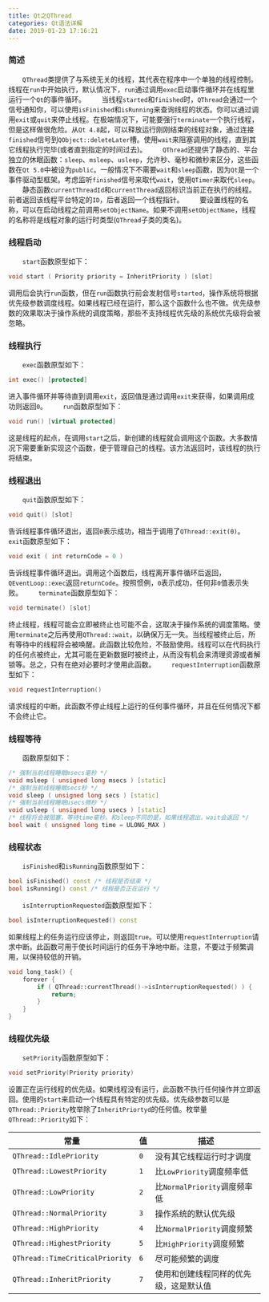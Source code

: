 ```yaml
---
title: Qt之QThread
categories: Qt语法详解
date: 2019-01-23 17:16:21
---
```

### 简述

&emsp;&emsp;`QThread`类提供了与系统无关的线程，其代表在程序中一个单独的线程控制。线程在`run`中开始执行，默认情况下，`run`通过调用`exec`启动事件循环并在线程里运行一个`Qt`的事件循环。<!--more-->
&emsp;&emsp;当线程`started`和`finished`时，`QThread`会通过一个信号通知你，可以使用`isFinished`和`isRunning`来查询线程的状态。你可以通过调用`exit`或`quit`来停止线程。在极端情况下，可能要强行`terminate`一个执行线程，但是这样做很危险。从`Qt 4.8`起，可以释放运行刚刚结束的线程对象，通过连接`finished`信号到`QObject::deleteLater`槽。使用`wait`来阻塞调用的线程，直到其它线程执行完毕(或者直到指定的时间过去)。
&emsp;&emsp;`QThread`还提供了静态的、平台独立的休眠函数：`sleep`、`msleep`、`usleep`，允许秒、毫秒和微秒来区分，这些函数在`Qt 5.0`中被设为`public`。一般情况下不需要`wait`和`sleep`函数，因为`Qt`是一个事件驱动型框架。考虑监听`finished`信号来取代`wait`，使用`QTimer`来取代`sleep`。
&emsp;&emsp;静态函数`currentThreadId`和`currentThread`返回标识当前正在执行的线程。前者返回该线程平台特定的`ID`，后者返回一个线程指针。
&emsp;&emsp;要设置线程的名称，可以在启动线程之前调用`setObjectName`。如果不调用`setObjectName`，线程的名称将是线程对象的运行时类型(`QThread`子类的类名)。

### 线程启动

&emsp;&emsp;`start`函数原型如下：

``` cpp
void start ( Priority priority = InheritPriority ) [slot]
```

调用后会执行`run`函数，但在`run`函数执行前会发射信号`started`，操作系统将根据优先级参数调度线程。如果线程已经在运行，那么这个函数什么也不做。优先级参数的效果取决于操作系统的调度策略，那些不支持线程优先级的系统优先级将会被忽略。

### 线程执行

&emsp;&emsp;`exec`函数原型如下：

``` cpp
int exec() [protected]
```

进入事件循环并等待直到调用`exit`，返回值是通过调用`exit`来获得，如果调用成功则返回`0`。
&emsp;&emsp;`run`函数原型如下：

``` cpp
void run() [virtual protected]
```

这是线程的起点，在调用`start`之后，新创建的线程就会调用这个函数。大多数情况下需要重新实现这个函数，便于管理自己的线程。该方法返回时，该线程的执行将结束。

### 线程退出

&emsp;&emsp;`quit`函数原型如下：

``` cpp
void quit() [slot]
```

告诉线程事件循环退出，返回`0`表示成功，相当于调用了`QThread::exit(0)`。
&emsp;&emsp;`exit`函数原型如下：

``` cpp
void exit ( int returnCode = 0 )
```

告诉线程事件循环退出。调用这个函数后，线程离开事件循环后返回，`QEventLoop::exec`返回`returnCode`。按照惯例，`0`表示成功，任何非`0`值表示失败。
&emsp;&emsp;`terminate`函数原型如下：

``` cpp
void terminate() [slot]
```

终止线程，线程可能会立即被终止也可能不会，这取决于操作系统的调度策略。使用`terminate`之后再使用`QThread::wait`，以确保万无一失。当线程被终止后，所有等待中的线程将会被唤醒。此函数比较危险，不鼓励使用。线程可以在代码执行的任何点被终止，尤其可能在更新数据时被终止，从而没有机会来清理资源或者解锁等。总之，只有在绝对必要时才使用此函数。
&emsp;&emsp;`requestInterruption`函数原型如下：

``` cpp
void requestInterruption()
```

请求线程的中断。此函数不停止线程上运行的任何事件循环，并且在任何情况下都不会终止它。

### 线程等待

&emsp;&emsp;函数原型如下：

``` cpp
/* 强制当前线程睡眠msecs毫秒 */
void msleep ( unsigned long msecs ) [static]
/* 强制当前线程睡眠secs秒 */
void sleep ( unsigned long secs ) [static]
/* 强制当前线程睡眠usecs微秒 */
void usleep ( unsigned long usecs ) [static]
/* 线程将会被阻塞，等待time毫秒。和sleep不同的是，如果线程退出，wait会返回 */
bool wait ( unsigned long time = ULONG_MAX )
```

### 线程状态

&emsp;&emsp;`isFinished`和`isRunning`函数原型如下：

``` cpp
bool isFinished() const /* 线程是否结束 */
bool isRunning() const /* 线程是否正在运行 */
```

&emsp;&emsp;`isInterruptionRequested`函数原型如下：

``` cpp
bool isInterruptionRequested() const
```

如果线程上的任务运行应该停止，则返回`true`。可以使用`requestInterruption`请求中断。此函数可用于使长时间运行的任务干净地中断。注意，不要过于频繁调用，以保持较低的开销。

``` cpp
void long_task() {
    forever {
        if ( QThread::currentThread()->isInterruptionRequested() ) {
            return;
        }
    }
}
```

### 线程优先级

&emsp;&emsp;`setPriority`函数原型如下：

``` cpp
void setPriority(Priority priority)
```

设置正在运行线程的优先级。如果线程没有运行，此函数不执行任何操作并立即返回。使用的`start`来启动一个线程具有特定的优先级。优先级参数可以是`QThread::Priority`枚举除了`InheritPriortyd`的任何值。枚举量`QThread::Priority`如下：

常量                            | 值  | 描述
--------------------------------|-----|-----------
`QThread::IdlePriority`         | `0` | 没有其它线程运行时才调度
`QThread::LowestPriority`       | `1` | 比`LowPriority`调度频率低
`QThread::LowPriority`          | `2` | 比`NormalPriority`调度频率低
`QThread::NormalPriority`       | `3` | 操作系统的默认优先级
`QThread::HighPriority`         | `4` | 比`NormalPriority`调度频繁
`QThread::HighestPriority`      | `5` | 比`HighPriority`调度频繁
`QThread::TimeCriticalPriority` | `6` | 尽可能频繁的调度
`QThread::InheritPriority`      | `7` | 使用和创建线程同样的优先级，这是默认值